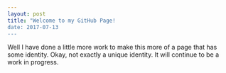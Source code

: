 ```yaml
---
layout: post
title: "Welcome to my GitHub Page!
date: 2017-07-13
---
```


Well I have done a little more work to make this more of a page that has some identity. Okay, not exactly a unique identity. 
It will continue to be a work in progress.

